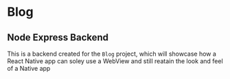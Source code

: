 # Blog

## Node Express Backend

This is a backend created for the `Blog` project, which will showcase how a React Native app can soley use a WebView and still reatain the look and feel of a Native app
